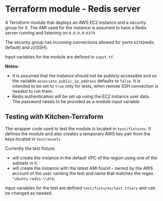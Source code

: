 # Terraform module - Redis server

A Terraform module that deploys an AWS EC2 instance and a security group for it. The AMI used for the instance is assumed to have a Redis server running and listening on `0.0.0.0:6379`

The security group has incoming connections allowed for ports `6379`(redis default) and `22`(SSH).

Input variables for the module are defined in `input.tf`.

**Notes:**

* It is assumed that the instance should not be publicly accessible and so the variable `associate_public_ip_address` defaults to `false`. It is intended to be set to `true` only for tests, when remote SSH connection is needed to run them.
* Redis authentication will be set up using the EC2 instance user data. The password needs to be provided as a module input variable.

## Testing with Kitchen-Terraform

The wrapper code used to test the module is located in `test/fixtures`. It defines the module and also creates a temporary AWS key pair from the keys located in `test/assets`

Currently the test fixture:

*  will create the instance in the default VPC of the region using one of the subnets in it.
*  will create the instance with the latest AMI found - owned by the AWS account of the user running the test and name that matches the regex `^ubuntu-redis-\\d+$`.

Input variables for the test are defined `test/fixtures/test.tfvars` and can be changed as needed.